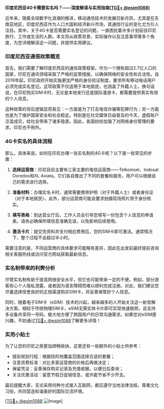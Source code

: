 **印度尼西亚4G卡需要实名吗？——深度解读与实用指南[[TG💪+ @esim1088](https://t.me/s/esim1088)]**

近年来，随着全球数字化浪潮的推进，移动通信技术的发展日新月异。尤其是在东南亚地区，印度尼西亚作为人口大国和经济新兴市场，其通信行业的变化尤为引人注目。其中，关于4G卡是否需要实名登记的问题，一直困扰着许多计划前往印尼旅行、工作或生活的人群。本文将从政策背景、实际操作以及注意事项等多个角度，为您详细解读这一问题，并提供实用建议。

### 印度尼西亚通信政策概览

首先，我们需要了解印度尼西亚的通信政策框架。作为一个拥有超过2.7亿人口的国家，印尼在通讯领域采取了严格的监管措施，以确保网络的安全性和合法性。自2019年起，印尼政府开始实施更加严格的身份验证制度，要求所有移动电话用户必须完成实名登记。这项政策不仅适用于本地居民，也涵盖了外籍人士。换句话说，在印尼购买SIM卡时，无论是本地发行还是国际漫游卡，都需要提供真实有效的个人信息。

这种政策的背后逻辑显而易见：一方面是为了打击电信诈骗等犯罪行为；另一方面也是为了维护国家安全和社会稳定。特别是在社交媒体日益普及的今天，虚假账户泛滥成灾，给社会带来了诸多隐患。因此，各国纷纷加强了对网络身份管理的要求，印尼也不例外。

### 4G卡实名的具体流程

那么，具体来说，如何在印尼办理一张实名制的4G卡呢？以下是一些常见的步骤：

1. **选择运营商**：印尼目前主要有三家主要的电信运营商——Telkomsel、Indosat Ooredoo和XL Axiata。它们各自推出了不同的套餐和服务，用户可以根据自己的需求进行选择。
   
2. **准备材料**：办理实名卡时，通常需要携带护照（对于外籍人士）或者身份证（对于本地居民）。此外，部分运营商可能会要求拍摄现场照片用于身份核实。

3. **填写表格**：到达营业厅后，工作人员会引导您填写一份包含个人信息的申请表。请务必确保所填信息准确无误，以免影响后续使用。

4. **激活卡片**：提交完资料并支付相应费用后，您的SIM卡即可激活。通常情况下，整个过程不会超过半小时。

需要注意的是，不同运营商的具体要求可能略有差异，因此在出发前最好提前咨询相关客服热线或访问官方网站获取最新信息。

### 实名制带来的利弊分析

尽管实名制有助于提高网络安全水平，但它也可能带来一定的不便。例如，部分游客担心个人隐私泄露，或者因为语言障碍而难以顺利完成注册。对此，我们建议您尽量选择信誉良好的正规渠道购买SIM卡，并妥善保管好个人信息。

同时，随着电子SIM卡（eSIM）技术的兴起，越来越多的人开始关注这一新型解决方案。相较于传统物理SIM卡，eSIM无需实体卡片即可实现快速联网，且支持多设备共享同一号码，极大地方便了跨国用户的日常沟通需求。如果您对eSIM感兴趣，不妨通过[TG💪+ @esim1088](https://t.me/s/esim1088)了解更多详情！

### 实用小贴士

为了让您的印尼之旅更加顺畅愉快，这里还有一些额外的小贴士供参考：

- 提前规划行程：根据目的地覆盖范围选择合适的套餐；
- 注意资费标准：对比多家运营商的价格后再做决定；
- 保留凭证：妥善保存购买记录及充值收据，以便日后查询；
- 关注优惠活动：留意节假日促销信息，或许能节省不少开支。

最后提醒大家，无论采用何种方式接入互联网，都应遵守当地法律法规，尊重文化习俗，共同营造和谐美好的国际交流环境。

[[TG💪+ @esim1088](https://t.me/s/esim1088) ![Image](https://i.postimg.cc/4NQfJmqS/Snipaste-2025-05-13-00-14-12.png)]
